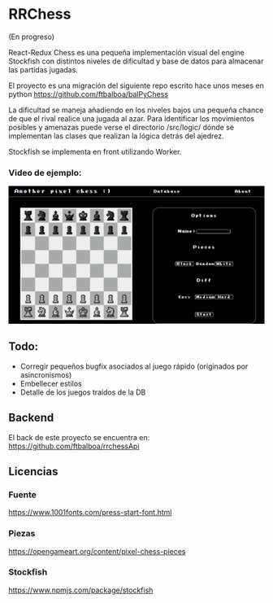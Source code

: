 
# RRChess
(En progreso)

React-Redux Chess es una pequeña implementación visual del engine Stockfish con distintos niveles de dificultad y base de datos para almacenar las partidas jugadas.


El proyecto es una migración del siguiente repo escrito hace unos meses en python https://github.com/ftbalboa/balPyChess


La dificultad se maneja añadiendo en los niveles bajos una pequeña chance de que el rival realice una jugada al azar. Para identificar los movimientos posibles y amenazas puede verse el directorio /src/logic/ dónde se implementan las clases que realizan la lógica detrás del ajedrez.

Stockfish se implementa en front utilizando Worker.

### Video de ejemplo:

![ejemplo](/imgRm/ej.gif)


## Todo:
- Corregir pequeños bugfix asociados al juego rápido (originados por asincronismos)
- Embellecer estilos
- Detalle de los juegos traídos de la DB

## Backend
El back de este proyecto se encuentra en: https://github.com/ftbalboa/rrchessApi

## Licencias

### Fuente 
https://www.1001fonts.com/press-start-font.html

### Piezas
https://opengameart.org/content/pixel-chess-pieces

### Stockfish
https://www.npmjs.com/package/stockfish